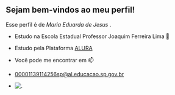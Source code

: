 ## Sejam bem-vindos ao meu perfil!

Esse perfil é de *Maria Eduarda de Jesus* .
- Estudo na Escola Estadual Professor Joaquim Ferreira Lima 🏫
- Estudo pela Plataforma [ALURA](www.alura.com)

- Você pode me encontrar em 📫
- 00001139114256sp@al.educacao.sp.gov.br

- ![.](https://media1.tenor.com/m/I06MU4HtDxYAAAAC/laughing-shirley-temple.gif)
